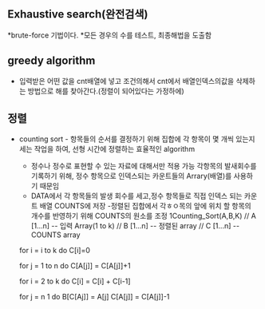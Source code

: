 ## Exhaustive search(완전검색)
 *brute-force 기법이다.
 *모든 경우의 수를 테스트, 최종해법을 도출함
## greedy algorithm
 * 입력받은 어떤 값을 cnt배열에 넣고 조건의해서 cnt에서 배열인덱스의값을 삭제하는 방법으로 해를 찾아간다.(정렬이 되어있다는 가정하에)

## 정렬
* counting sort - 항목들의 순서를 결정하기 위해 집합에 각 항목이 몇 개씩 있는지 세는 작업을 하여, 선형 시간에 정렬하는 효율적인 algorithm
	- 정수나 정수로 표현할 수 있는 자료에 대해서만 적용 가능 각항목의 발새회수를 기록하기 위해, 정수 항목으로 인덱스되는 카운트들의 Arrary(배열)를 사용하기 때문임
	- DATA에서 각 항목들의 발생 회수를 세고,정수 항목들로 직접 인덱스 되는 카운트 배열 COUNTS에 저장
	-정렬된 집합에서 각ㅎㅇ목의 앞에 위치 할 항목의 개수를 반영하기 위해 COUNTS의 원소를 조정
	1Counting_Sort(A,B,K)
	// A [1...n] -- 입력 Array(1 to k)
	// B [1...n] -- 정렬된 array
	// C [1...n] -- COUNTS array

	for i = i to k do
		C[i]=0

	for j = 1 to n do
		C[A[j]] = C[A[j]]+1

	for i = 2 to k do 
		C[i] = C[i] + C[i-1]

	for j = n 1 do 
		B[C[Aj]] = A[j]
		C[A[j]] = C[A[j]]-1